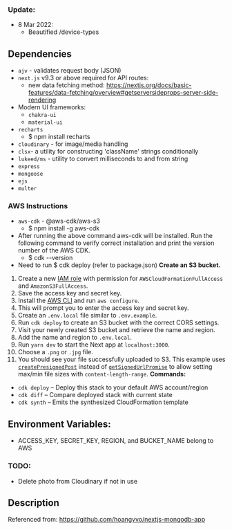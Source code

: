 ### Update:
- 8 Mar 2022:
    - Beautified /device-types

## Dependencies
- `ajv` - validates request body (JSON)
- `next.js` v9.3 or above required for API routes:
    - new data fetching method: https://nextjs.org/docs/basic-features/data-fetching/overview#getserversideprops-server-side-rendering
- Modern UI frameworks:
    - `chakra-ui`
    - `material-ui`
- `recharts`
    - $ npm install recharts
- `cloudinary` - for image/media handling
- `clsx`- a utility for constructing 'className' strings conditionally
- `lukeed/ms` - utility to convert milliseconds to and from string
- `express`
- `mongoose`
- `ejs`
- `multer`

### AWS Instructions ###
- `aws-cdk` - @aws-cdk/aws-s3
    - $ npm install -g aws-cdk
- After running the above command aws-cdk will be installed. Run the following command to verify correct installation and print the version number of the AWS CDK.
    - $ cdk --version
- Need to run $ cdk deploy (refer to package.json)
**Create an S3 bucket.**
1. Create a new [IAM role](https://aws.amazon.com/iam/) with permission for `AWSCloudFormationFullAccess` and `AmazonS3FullAccess`.
1. Save the access key and secret key.
1. Install the [AWS CLI](https://aws.amazon.com/cli/) and run `aws configure`.
1. This will prompt you to enter the access key and secret key.
1. Create an `.env.local` file similar to `.env.example`.
1. Run `cdk deploy` to create an S3 bucket with the correct CORS settings.
1. Visit your newly created S3 bucket and retrieve the name and region.
1. Add the name and region to `.env.local`.
1. Run `yarn dev` to start the Next app at `localhost:3000`.
1. Choose a `.png` or `.jpg` file.
1. You should see your file successfully uploaded to S3.
This example uses [`createPresignedPost`](https://docs.aws.amazon.com/AWSJavaScriptSDK/latest/AWS/S3.html#createPresignedPost-property) instead of [`getSignedUrlPromise`](https://docs.aws.amazon.com/AWSJavaScriptSDK/latest/AWS/S3.html#getSignedUrlPromise-property) to allow setting max/min file sizes with `content-length-range`.
**Commands:**
- `cdk deploy` – Deploy this stack to your default AWS account/region
- `cdk diff` – Compare deployed stack with current state
- `cdk synth` – Emits the synthesized CloudFormation template

## Environment Variables:
- ACCESS_KEY, SECRET_KEY, REGION, and BUCKET_NAME belong to AWS


### TODO:
- Delete photo from Cloudinary if not in use


## Description
Referenced from: https://github.com/hoangvvo/nextjs-mongodb-app